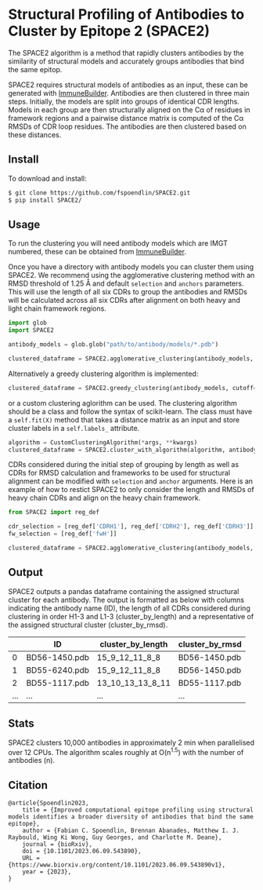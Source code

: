 # Structural Profiling of Antibodies to Cluster by Epitope 2 (SPACE2)

The SPACE2 algorithm is a method that rapidly clusters antibodies by the similarity of structural models and accurately groups antibodies that bind the same epitop.

SPACE2 requires structural models of antibodies as an input, these can be generated with <a href="https://github.com/brennanaba/ImmuneBuilder">ImmuneBuilder</a>. Antibodies are then clustered in three main steps. Initially, the models are split into groups of identical CDR lengths. Models in each group are then structurally aligned on the Cα of residues in framework regions and a pairwise distance matrix is computed of the Cα RMSDs of CDR loop residues. The antibodies are then clustered based on these distances.

## Install

To download and install:

```bash
$ git clone https://github.com/fspoendlin/SPACE2.git
$ pip install SPACE2/
```

## Usage

To run the clustering you will need antibody models which are IMGT numbered, these can be obtained from <a href="https://github.com/brennanaba/ImmuneBuilder">ImmuneBuilder</a>.

Once you have a directory with antibody models you can cluster them using SPACE2. We recommend using the agglomerative clustering method with an RMSD threshold of 1.25 Å and default `selection` and `anchors` parameters. This will use the length of all six CDRs to group the antibodies and RMSDs will be calculated across all six CDRs after alignment on both heavy and light chain framework regions.

```python
import glob
import SPACE2

antibody_models = glob.glob("path/to/antibody/models/*.pdb")

clustered_dataframe = SPACE2.agglomerative_clustering(antibody_models, cutoff=1.25)
```

Alternatively a greedy clustering algorithm is implemented:

```python
clustered_dataframe = SPACE2.greedy_clustering(antibody_models, cutoff=1.25)
```

or a custom clustering aglorithm can be used. The clustering algorithm should be a class and follow the syntax of scikit-learn. The class must have a `self.fit(X)` method that takes a distance matrix as an input and store cluster labels in a `self.labels_` attribute.

```python
algorithm = CustomClusteringAlgorithm(*args, **kwargs)
clustered_dataframe = SPACE2.cluster_with_algorithm(algorithm, antibody_models)
```

CDRs considered during the initial step of grouping by length as well as CDRs for RMSD calculation and frameworks to be used for structural alignment can be modified with `selection` and `anchor` arguments. Here is an example of how to restict SPACE2 to only consider the length and RMSDs of heavy chain CDRs and align on the heavy chain framework.

```python
from SPACE2 import reg_def

cdr_selection = [reg_def['CDRH1'], reg_def['CDRH2'], reg_def['CDRH3']]
fw_selection = [reg_def['fwH']]

clustered_dataframe = SPACE2.agglomerative_clustering(antibody_models, selection=cdr_selection, anchors=fw_selection, cutoff=1.25)
```

## Output

SPACE2 outputs a pandas dataframe containing the assigned structural cluster for each antibody. The output is formatted as below with columns indicating the antibody name (ID), the length of all CDRs considered during clustering in order H1-3 and L1-3 (cluster_by_length) and a representative of the assigned structural cluster (cluster_by_rmsd). 

<div align="center">

| | ID | cluster_by_length | cluster_by_rmsd |
| --- | --- | --- | --- |
| 0 | BD56-1450.pdb | 15_9_12_11_8_8 | BD56-1450.pdb |
| 1 | BD55-6240.pdb | 15_9_12_11_8_8 | BD56-1450.pdb |
| 2 | BD55-1117.pdb | 13_10_13_13_8_11 | BD55-1117.pdb |
| ... | ... | ... | ... |
 
</div>

## Stats

SPACE2 clusters 10,000 antibodies in approximately 2 min when parallelised over 12 CPUs. The algorithm scales roughly
at O(n<sup>1.5</sup>) with the number of antibodies (n). 

## Citation

```
@article{Spoendlin2023,
	title = {Improved computational epitope profiling using structural models identifies a broader diversity of antibodies that bind the same epitope},
	author = {Fabian C. Spoendlin, Brennan Abanades, Matthew I. J. Raybould, Wing Ki Wong, Guy Georges, and Charlotte M. Deane},
	journal = {bioRxiv},
	doi = {10.1101/2023.06.09.543890},
	URL = {https://www.biorxiv.org/content/10.1101/2023.06.09.543890v1},
	year = {2023},
}
```

